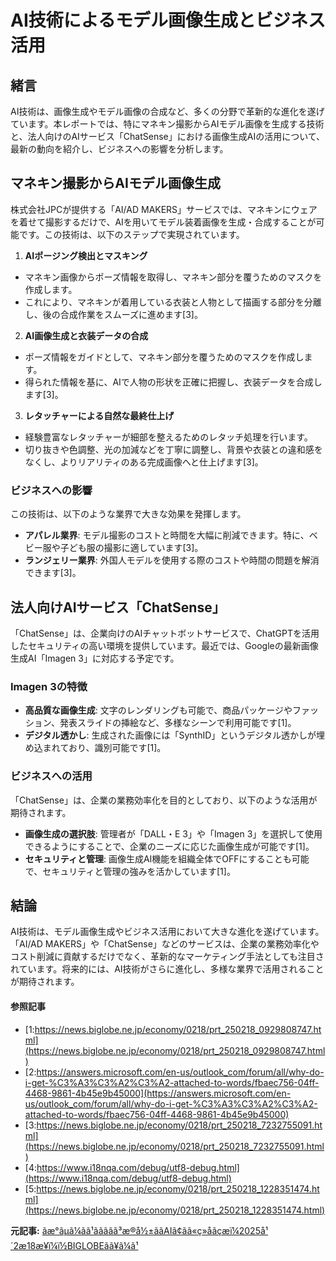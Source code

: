 # AI技術によるモデル画像生成とビジネス活用

## 緒言

AI技術は、画像生成やモデル画像の合成など、多くの分野で革新的な進化を遂げています。本レポートでは、特にマネキン撮影からAIモデル画像を生成する技術と、法人向けのAIサービス「ChatSense」における画像生成AIの活用について、最新の動向を紹介し、ビジネスへの影響を分析します。

## マネキン撮影からAIモデル画像生成

株式会社JPCが提供する「AI/AD MAKERS」サービスでは、マネキンにウェアを着せて撮影するだけで、AIを用いてモデル装着画像を生成・合成することが可能です。この技術は、以下のステップで実現されています。

1. **AIポージング検出とマスキング**
 - マネキン画像からポーズ情報を取得し、マネキン部分を覆うためのマスクを作成します。
 - これにより、マネキンが着用している衣装と人物として描画する部分を分離し、後の合成作業をスムーズに進めます[3]。

2. **AI画像生成と衣装データの合成**
 - ポーズ情報をガイドとして、マネキン部分を覆うためのマスクを作成します。
 - 得られた情報を基に、AIで人物の形状を正確に把握し、衣装データを合成します[3]。

3. **レタッチャーによる自然な最終仕上げ**
 - 経験豊富なレタッチャーが細部を整えるためのレタッチ処理を行います。
 - 切り抜きや色調整、光の加減などを丁寧に調整し、背景や衣装との違和感をなくし、よりリアリティのある完成画像へと仕上げます[3]。

### ビジネスへの影響

この技術は、以下のような業界で大きな効果を発揮します。

- **アパレル業界**: モデル撮影のコストと時間を大幅に削減できます。特に、ベビー服や子ども服の撮影に適しています[3]。
- **ランジェリー業界**: 外国人モデルを使用する際のコストや時間の問題を解消できます[3]。

## 法人向けAIサービス「ChatSense」

「ChatSense」は、企業向けのAIチャットボットサービスで、ChatGPTを活用したセキュリティの高い環境を提供しています。最近では、Googleの最新画像生成AI「Imagen 3」に対応する予定です。

### Imagen 3の特徴

- **高品質な画像生成**: 文字のレンダリングも可能で、商品パッケージやファッション、発表スライドの挿絵など、多様なシーンで利用可能です[1]。
- **デジタル透かし**: 生成された画像には「SynthID」というデジタル透かしが埋め込まれており、識別可能です[1]。

### ビジネスへの活用

「ChatSense」は、企業の業務効率化を目的としており、以下のような活用が期待されます。

- **画像生成の選択肢**: 管理者が「DALL・E 3」や「Imagen 3」を選択して使用できるようにすることで、企業のニーズに応じた画像生成が可能です[1]。
- **セキュリティと管理**: 画像生成AI機能を組織全体でOFFにすることも可能で、セキュリティと管理の強みを活かしています[1]。

## 結論

AI技術は、モデル画像生成やビジネス活用において大きな進化を遂げています。「AI/AD MAKERS」や「ChatSense」などのサービスは、企業の業務効率化やコスト削減に貢献するだけでなく、革新的なマーケティング手法としても注目されています。将来的には、AI技術がさらに進化し、多様な業界で活用されることが期待されます。

#### 参照記事
- [1:https://news.biglobe.ne.jp/economy/0218/prt_250218_0929808747.html](https://news.biglobe.ne.jp/economy/0218/prt_250218_0929808747.html)
- [2:https://answers.microsoft.com/en-us/outlook_com/forum/all/why-do-i-get-%C3%A3%C3%A2%C3%A2-attached-to-words/fbaec756-04ff-4468-9861-4b45e9b45000](https://answers.microsoft.com/en-us/outlook_com/forum/all/why-do-i-get-%C3%A3%C3%A2%C3%A2-attached-to-words/fbaec756-04ff-4468-9861-4b45e9b45000)
- [3:https://news.biglobe.ne.jp/economy/0218/prt_250218_7232755091.html](https://news.biglobe.ne.jp/economy/0218/prt_250218_7232755091.html)
- [4:https://www.i18nqa.com/debug/utf8-debug.html](https://www.i18nqa.com/debug/utf8-debug.html)
- [5:https://news.biglobe.ne.jp/economy/0218/prt_250218_1228351474.html](https://news.biglobe.ne.jp/economy/0218/prt_250218_1228351474.html)


**元記事:** [ãæ°ãµã¼ãã¹ãããã­ã³æ®å½±ããAIã¢ãã«ç»åãçæï¼2025å¹´2æ18æ¥ï¼ï½BIGLOBEãã¥ã¼ã¹](https://news.biglobe.ne.jp/economy/0218/prt_250218_7232755091.html)